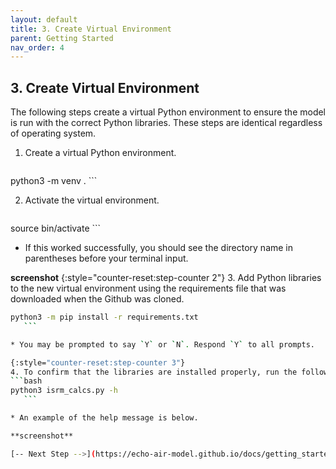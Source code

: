 ```yaml
---
layout: default
title: 3. Create Virtual Environment
parent: Getting Started
nav_order: 4
---
```


## 3. Create Virtual Environment

The following steps create a virtual Python environment to ensure the model is run with the correct Python libraries. These steps are identical regardless of operating system.

1. Create a virtual Python environment.
   ```bash
python3 -m venv .
       ```

2. Activate the virtual environment.
   ```bash
source bin/activate 
      ```

   * If this worked successfully, you should see the directory name in parentheses before your terminal input.

**screenshot**
{:style="counter-reset:step-counter 2"}
3. Add Python libraries to the new virtual environment using the requirements file that was downloaded when the Github was cloned.
   ```bash
python3 -m pip install -r requirements.txt
      ```

   * You may be prompted to say `Y` or `N`. Respond `Y` to all prompts.

{:style="counter-reset:step-counter 3"}
4. To confirm that the libraries are installed properly, run the following code. If you get a help message, the installation has worked properly.
   ```bash
python3 isrm_calcs.py -h
      ```

   * An example of the help message is below.

**screenshot**

[-- Next Step -->](https://echo-air-model.github.io/docs/getting_started/copy_data.html)